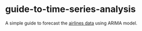 # guide-to-time-series-analysis

A simple guide to forecast the [airlines data](https://www.kaggle.com/datasets/chirag19/air-passengers) using ARIMA model. 
